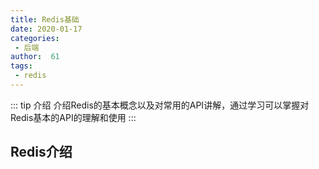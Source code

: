 ```yaml
--- 
title: Redis基础
date: 2020-01-17
categories: 
 - 后端
author:  61
tags: 
 - redis
---
```

::: tip 介绍
介绍Redis的基本概念以及对常用的API讲解，通过学习可以掌握对Redis基本的API的理解和使用
:::
<!-- more -->
## Redis介绍
